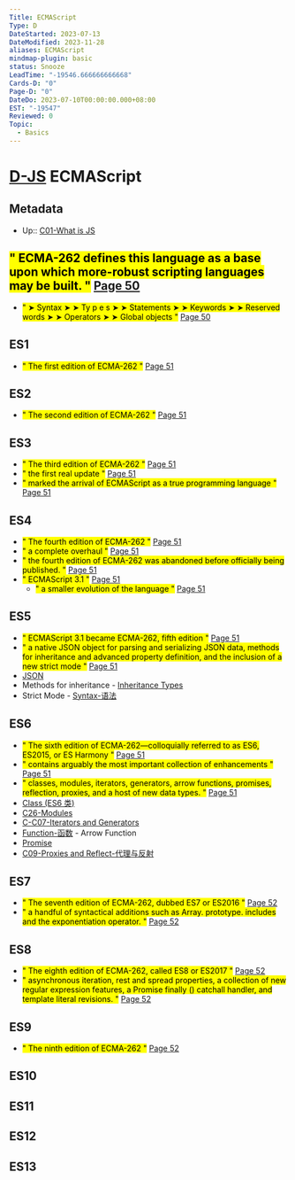 ```yaml
---
Title: ECMAScript
Type: D
DateStarted: 2023-07-13
DateModified: 2023-11-28
aliases: ECMAScript
mindmap-plugin: basic
status: Snooze
LeadTime: "-19546.666666666668"
Cards-D: "0"
Page-D: "0"
DateDo: 2023-07-10T00:00:00.000+08:00
EST: "-19547"
Reviewed: 0
Topic:
  - Basics
---
```


# [D-JS](O-JS.md) ECMAScript

## Metadata

- Up:: [C01-What is JS](C01-What%20is%20JS.md)

## <mark class="hltr-yellow ">" ECMA-262 defines this language as a base upon which more-robust scripting languages may be built. "</mark> [Page 50 ](zotero://open-pdf/library/items/ZK2IJ5LN?page=50&annotation=YNNAJNPZ)

- <mark class="hltr-yellow ">" ➤ Syntax ➤ ➤ Ty p e s ➤ ➤ Statements ➤ ➤ Keywords ➤ ➤ Reserved words ➤ ➤ Operators ➤ ➤ Global objects "</mark> [Page 50 ](zotero://open-pdf/library/items/ZK2IJ5LN?page=50&annotation=W4RU4LNL)

## ES1

- <mark class="hltr-orange ">" The first edition of ECMA-262 "</mark> [Page 51 ](zotero://open-pdf/library/items/ZK2IJ5LN?page=51&annotation=JL8RH8DP)

## ES2

- <mark class="hltr-orange ">" The second edition of ECMA-262 "</mark> [Page 51 ](zotero://open-pdf/library/items/ZK2IJ5LN?page=51&annotation=DASUS9GG)

## ES3

- <mark class="hltr-orange ">" The third edition of ECMA-262 "</mark> [Page 51 ](zotero://open-pdf/library/items/ZK2IJ5LN?page=51&annotation=MUEN7RMS)
- <mark class="hltr-yellow ">" the first real update "</mark> [Page 51 ](zotero://open-pdf/library/items/ZK2IJ5LN?page=51&annotation=XG5GUIVF)
- <mark class="hltr-yellow ">" marked the arrival of ECMAScript as a true programming language "</mark> [Page 51 ](zotero://open-pdf/library/items/ZK2IJ5LN?page=51&annotation=U6RTEPR7)

## ES4

- <mark class="hltr-orange ">" The fourth edition of ECMA-262 "</mark> [Page 51 ](zotero://open-pdf/library/items/ZK2IJ5LN?page=51&annotation=62FJKCAF)
- <mark class="hltr-yellow ">" a complete overhaul "</mark> [Page 51 ](zotero://open-pdf/library/items/ZK2IJ5LN?page=51&annotation=UL9SVAR3)
- <mark class="hltr-yellow ">" the fourth edition of ECMA-262 was abandoned before officially being published. "</mark> [Page 51 ](zotero://open-pdf/library/items/ZK2IJ5LN?page=51&annotation=JXTAP9KV)
- <mark class="hltr-orange ">" ECMAScript 3.1 "</mark> [Page 51 ](zotero://open-pdf/library/items/ZK2IJ5LN?page=51&annotation=873J2UMI)
  - <mark class="hltr-yellow ">" a smaller evolution of the language "</mark> [Page 51 ](zotero://open-pdf/library/items/ZK2IJ5LN?page=51&annotation=5LW45K6E)

## ES5

- <mark class="hltr-orange ">" ECMAScript 3.1 became ECMA-262, fifth edition "</mark> [Page 51 ](zotero://open-pdf/library/items/ZK2IJ5LN?page=51&annotation=AEXJ5LPH)
- <mark class="hltr-yellow ">" a native JSON object for parsing and serializing JSON data, methods for inheritance and advanced property definition, and the inclusion of a new strict mode "</mark> [Page 51 ](zotero://open-pdf/library/items/ZK2IJ5LN?page=51&annotation=FTCT35ID)
- [JSON](JSON.md)
- Methods for inheritance - [Inheritance Types](Inheritance%20Types)
- Strict Mode - [Syntax-语法](Syntax-语法.md)

## ES6

- <mark class="hltr-orange ">" The sixth edition of ECMA-262—colloquially referred to as ES6, ES2015, or ES Harmony "</mark> [Page 51 ](zotero://open-pdf/library/items/ZK2IJ5LN?page=51&annotation=C6LWQM35)
- <mark class="hltr-yellow ">" contains arguably the most important collection of enhancements "</mark> [Page 51 ](zotero://open-pdf/library/items/ZK2IJ5LN?page=51&annotation=8CD4CSUA)
- <mark class="hltr-yellow ">" classes, modules, iterators, generators, arrow functions, promises, reflection, proxies, and a host of new data types. "</mark> [Page 51 ](zotero://open-pdf/library/items/ZK2IJ5LN?page=51&annotation=XFTUVGI6)
- [Class (ES6 类)](Class%20(ES6%20类).md)
- [C26-Modules](C26-Modules.md)
- [C-C07-Iterators and Generators](C-C07-Iterators%20and%20Generators)
- [Function-函数](Function-函数) - Arrow Function
- [Promise](Promise.md)
- [C09-Proxies and Reflect-代理与反射](C09-Proxies%20and%20Reflect-代理与反射.md)

## ES7

- <mark class="hltr-orange ">" The seventh edition of ECMA-262, dubbed ES7 or ES2016 "</mark> [Page 52 ](zotero://open-pdf/library/items/ZK2IJ5LN?page=52&annotation=53T47GAD)
- <mark class="hltr-yellow ">" a handful of syntactical additions such as Array. prototype. includes and the exponentiation operator. "</mark> [Page 52 ](zotero://open-pdf/library/items/ZK2IJ5LN?page=52&annotation=FECEYY42)

## ES8

- <mark class="hltr-orange ">" The eighth edition of ECMA-262, called ES8 or ES2017 "</mark> [Page 52 ](zotero://open-pdf/library/items/ZK2IJ5LN?page=52&annotation=G2N2WFE8)
- <mark class="hltr-yellow ">" asynchronous iteration, rest and spread properties, a collection of new regular expression features, a Promise finally () catchall handler, and template literal revisions. "</mark> [Page 52 ](zotero://open-pdf/library/items/ZK2IJ5LN?page=52&annotation=E95J2U3D)

## ES9

- <mark class="hltr-orange ">" The ninth edition of ECMA-262 "</mark> [Page 52 ](zotero://open-pdf/library/items/ZK2IJ5LN?page=52&annotation=TGAM4CEW)

## ES10

## ES11

## ES12

## ES13
